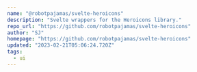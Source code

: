 ```yaml
---
name: "@robotpajamas/svelte-heroicons"
description: "Svelte wrappers for the Heroicons library."
repo_url: "https://github.com/robotpajamas/svelte-heroicons"
author: "SJ"
homepage: "https://github.com/robotpajamas/svelte-heroicons"
updated: "2023-02-21T05:06:24.720Z"
tags: 
  - ui
---
```

